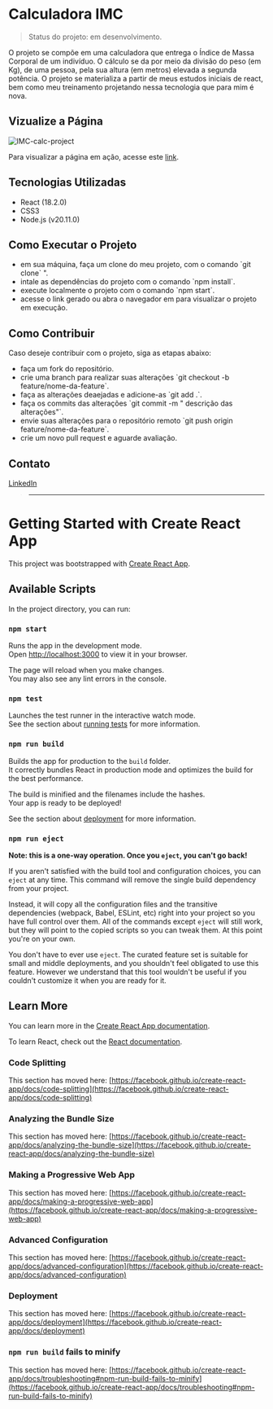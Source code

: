 <h1>Calculadora IMC</h1>

> Status do projeto: em desenvolvimento.

O projeto se compõe em uma calculadora que entrega o Índice de Massa Corporal de um indivíduo. O cálculo se da por meio da divisão do peso (em Kg), de uma pessoa, pela sua altura (em metros) elevada a segunda potência. O projeto se materializa a partir de meus estudos iniciais de react, bem como meu treinamento projetando nessa tecnologia que para mim é nova. 

## Vizualize a Página
![IMC-calc-project](https://github.com/Clarc-Vasconcelos/My-Web-Page/assets/129234188/b9d69488-050c-46af-8d46-db6f450de707)
<br />

<p>Para visualizar a página em ação, acesse este <a href='https://calculadora-de-imc-bay.vercel.app/' target='_blank'>link</a>.</p>

## Tecnologias Utilizadas
<ul>
<li>React (18.2.0)</li>
<li>CSS3</li>
<li>Node.js (v20.11.0)</li>
</ul>


## Como Executar o Projeto
<ul>
<li>em sua máquina, faça um clone do meu projeto, com o comando `git clone` <link-do-repositório>".
</li>
<li>intale as dependências do projeto com o comando `npm install`.
</li>
<li>execute localmente o projeto com o comando `npm start`.
</li>
<li>acesse o link gerado ou abra o navegador em <http://localhost:3000> para visualizar o projeto em execução.
</li>
</ul>


## Como Contribuir
<p>Caso deseje contribuir com o projeto, siga as etapas abaixo:</p>
<ul>
<li>faça um fork do repositório.</li>
<li>crie uma branch para realizar suas alterações `git checkout -b feature/nome-da-feature`.
</li>
<li>faça as alterações deaejadas e adicione-as `git add .`.
</li>
<li>faça os commits das alterações `git commit -m " descrição das alterações"`.
</li>
<li>envie suas alterações para o repositório remoto `git push origin  feature/nome-da-feature`.
</li>
<li>crie um novo pull request e aguarde avaliação.
</li>
</ul>

## Contato
[LinkedIn](https://www.linkedin.com/in/clarc-vasconcelos-47535b116/)



> __________________________________________________________

# Getting Started with Create React App

This project was bootstrapped with [Create React App](https://github.com/facebook/create-react-app).

## Available Scripts

In the project directory, you can run:

### `npm start`

Runs the app in the development mode.\
Open [http://localhost:3000](http://localhost:3000) to view it in your browser.

The page will reload when you make changes.\
You may also see any lint errors in the console.

### `npm test`

Launches the test runner in the interactive watch mode.\
See the section about [running tests](https://facebook.github.io/create-react-app/docs/running-tests) for more information.

### `npm run build`

Builds the app for production to the `build` folder.\
It correctly bundles React in production mode and optimizes the build for the best performance.

The build is minified and the filenames include the hashes.\
Your app is ready to be deployed!

See the section about [deployment](https://facebook.github.io/create-react-app/docs/deployment) for more information.

### `npm run eject`

**Note: this is a one-way operation. Once you `eject`, you can't go back!**

If you aren't satisfied with the build tool and configuration choices, you can `eject` at any time. This command will remove the single build dependency from your project.

Instead, it will copy all the configuration files and the transitive dependencies (webpack, Babel, ESLint, etc) right into your project so you have full control over them. All of the commands except `eject` will still work, but they will point to the copied scripts so you can tweak them. At this point you're on your own.

You don't have to ever use `eject`. The curated feature set is suitable for small and middle deployments, and you shouldn't feel obligated to use this feature. However we understand that this tool wouldn't be useful if you couldn't customize it when you are ready for it.

## Learn More

You can learn more in the [Create React App documentation](https://facebook.github.io/create-react-app/docs/getting-started).

To learn React, check out the [React documentation](https://reactjs.org/).

### Code Splitting

This section has moved here: [https://facebook.github.io/create-react-app/docs/code-splitting](https://facebook.github.io/create-react-app/docs/code-splitting)

### Analyzing the Bundle Size

This section has moved here: [https://facebook.github.io/create-react-app/docs/analyzing-the-bundle-size](https://facebook.github.io/create-react-app/docs/analyzing-the-bundle-size)

### Making a Progressive Web App

This section has moved here: [https://facebook.github.io/create-react-app/docs/making-a-progressive-web-app](https://facebook.github.io/create-react-app/docs/making-a-progressive-web-app)

### Advanced Configuration

This section has moved here: [https://facebook.github.io/create-react-app/docs/advanced-configuration](https://facebook.github.io/create-react-app/docs/advanced-configuration)

### Deployment

This section has moved here: [https://facebook.github.io/create-react-app/docs/deployment](https://facebook.github.io/create-react-app/docs/deployment)

### `npm run build` fails to minify

This section has moved here: [https://facebook.github.io/create-react-app/docs/troubleshooting#npm-run-build-fails-to-minify](https://facebook.github.io/create-react-app/docs/troubleshooting#npm-run-build-fails-to-minify)
